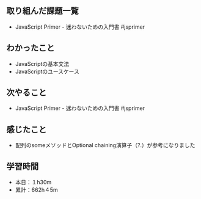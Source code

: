 ## 取り組んだ課題一覧
- JavaScript Primer - 迷わないための入門書 #jsprimer
## わかったこと
- JavaScriptの基本文法
- JavaScriptのユースケース
## 次やること
- JavaScript Primer - 迷わないための入門書 #jsprimer
## 感じたこと
- 配列のsomeメソッドとOptional chaining演算子（?.）が参考になりました
## 学習時間
- 本日：１h30m
- 累計：662h４5m
